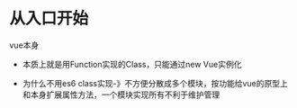 # 从入口开始

vue本身

* 本质上就是用Function实现的Class，只能通过new Vue实例化

* 为什么不用es6 class实现-》不方便分散成多个模块，按功能给vue的原型上和本身扩展属性方法，一个模块实现所有不利于维护管理

  

